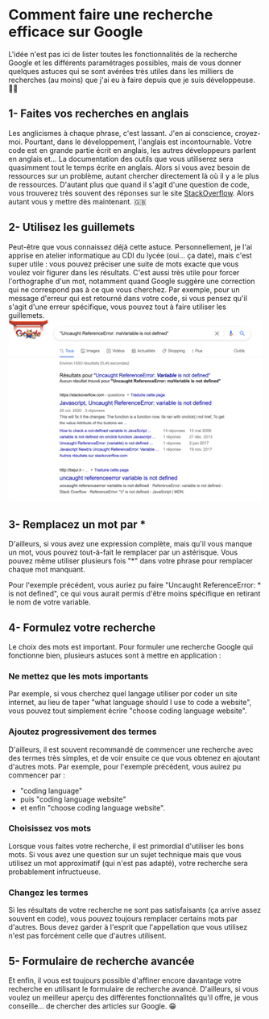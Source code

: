 # Comment faire une recherche efficace sur Google

L'idée n'est pas ici de lister toutes les fonctionnalités de la recherche Google et les différents paramétrages possibles, mais de vous donner quelques astuces qui se sont avérées très utiles dans les milliers de recherches (au moins) que j'ai eu à faire depuis que je suis développeuse. 👩‍💻

## 1- Faites vos recherches en anglais

Les anglicismes à chaque phrase, c'est lassant. J'en ai conscience, croyez-moi. Pourtant, dans le développement, l'anglais est incontournable. Votre code est en grande partie écrit en anglais, les autres développeurs parlent en anglais et... La documentation des outils que vous utiliserez sera quasimment tout le temps écrite en anglais. Alors si vous avez besoin de ressources sur un problème, autant chercher directement là où il y a le plus de ressources. D'autant plus que quand il s'agit d'une question de code, vous trouverez très souvent des réponses sur le site [StackOverflow](https://stackoverflow.com/). Alors autant vous y mettre dès maintenant. 🇬🇧

## 2- Utilisez les guillemets

Peut-être que vous connaissez déjà cette astuce. Personnellement, je l'ai apprise en atelier informatique au CDI du lycée (oui... ça date), mais c'est super utile : vous pouvez préciser une suite de mots exacte que vous voulez voir figurer dans les résultats. C'est aussi très utile pour forcer l'orthographe d'un mot, notamment quand Google suggère une correction qui ne correspond pas à ce que vous cherchez. Par exemple, pour un message d'erreur qui est retourné dans votre code, si vous pensez qu'il s'agit d'une erreur spécifique, vous pouvez tout à faire utiliser les guillemets.
![On google une erreur](./images/erreur-guillemets.png)

## 3- Remplacez un mot par *

D'ailleurs, si vous avez une expression complète, mais qu'il vous manque un mot, vous pouvez tout-à-fait le remplacer par un astérisque. Vous pouvez même utiliser plusieurs fois "*" dans votre phrase pour remplacer chaque mot manquant.

Pour l'exemple précédent, vous auriez pu faire "Uncaught ReferenceError: * is not defined", ce qui vous aurait permis d'être moins spécifique en retirant le nom de votre variable.


## 4- Formulez votre recherche

Le choix des mots est important. Pour formuler une recherche Google qui fonctionne bien, plusieurs astuces sont à mettre en application :

### Ne mettez que les mots importants

Par exemple, si vous cherchez quel langage utiliser por coder un site internet, au lieu de taper "what language should I use to code a website", vous pouvez tout simplement écrire "choose coding language website".

### Ajoutez progressivement des termes

D'ailleurs, il est souvent recommandé de commencer une recherche avec des termes très simples, et de voir ensuite ce que vous obtenez en ajoutant d'autres mots. Par exemple, pour l'exemple précédent, vous auirez pu commencer par :
- "coding language"
- puis "coding language website"
- et enfin "choose coding language website".

### Choisissez vos mots

Lorsque vous faites votre recherche, il est primordial d'utiliser les bons mots. Si vous avez une question sur un sujet technique mais que vous utilisez un mot approximatif (qui n'est pas adapté), votre recherche sera probablement infructueuse. 

### Changez les termes

Si les résultats de votre recherche ne sont pas satisfaisants (ça arrive assez souvent en code), vous pouvez toujours remplacer certains mots par d'autres. Bous devez garder à l'esprit que l'appellation que vous utilisez n'est pas forcément celle que d'autres utilisent. 


## 5- Formulaire de recherche avancée

Et enfin, il vous est toujours possible d'affiner encore davantage votre recherche en utilisant le formulaire de recherche avancé. D'ailleurs, si vous voulez un meilleur aperçu des différentes fonctionnalités qu'il offre, je vous conseille... de chercher des articles sur Google. 😁